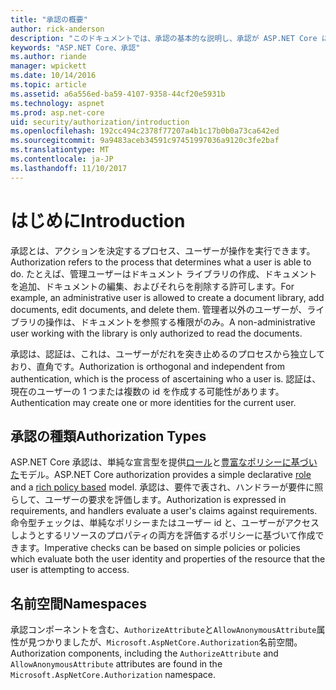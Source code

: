 ```yaml
---
title: "承認の概要"
author: rick-anderson
description: "このドキュメントでは、承認の基本的な説明し、承認が ASP.NET Core に関連付ける方法について説明します。"
keywords: "ASP.NET Core、承認"
ms.author: riande
manager: wpickett
ms.date: 10/14/2016
ms.topic: article
ms.assetid: a6a556ed-ba59-4107-9358-44cf20e5931b
ms.technology: aspnet
ms.prod: asp.net-core
uid: security/authorization/introduction
ms.openlocfilehash: 192cc494c2378f77207a4b1c17b0b0a73ca642ed
ms.sourcegitcommit: 9a9483aceb34591c97451997036a9120c3fe2baf
ms.translationtype: MT
ms.contentlocale: ja-JP
ms.lasthandoff: 11/10/2017
---
```

# <a name="introduction"></a><span data-ttu-id="13bda-104">はじめに</span><span class="sxs-lookup"><span data-stu-id="13bda-104">Introduction</span></span>

<a name="security-authorization-introduction"></a>

<span data-ttu-id="13bda-105">承認とは、アクションを決定するプロセス、ユーザーが操作を実行できます。</span><span class="sxs-lookup"><span data-stu-id="13bda-105">Authorization refers to the process that determines what a user is able to do.</span></span> <span data-ttu-id="13bda-106">たとえば、管理ユーザーはドキュメント ライブラリの作成、ドキュメントを追加、ドキュメントの編集、およびそれらを削除する許可します。</span><span class="sxs-lookup"><span data-stu-id="13bda-106">For example, an administrative user is allowed to create a document library, add documents, edit documents, and delete them.</span></span> <span data-ttu-id="13bda-107">管理者以外のユーザーが、ライブラリの操作は、ドキュメントを参照する権限がのみ。</span><span class="sxs-lookup"><span data-stu-id="13bda-107">A non-administrative user working with the library is only authorized to read the documents.</span></span>

<span data-ttu-id="13bda-108">承認は、認証は、これは、ユーザーがだれを突き止めるのプロセスから独立しており、直角です。</span><span class="sxs-lookup"><span data-stu-id="13bda-108">Authorization is orthogonal and independent from authentication, which is the process of ascertaining who a user is.</span></span> <span data-ttu-id="13bda-109">認証は、現在のユーザーの 1 つまたは複数の id を作成する可能性があります。</span><span class="sxs-lookup"><span data-stu-id="13bda-109">Authentication may create one or more identities for the current user.</span></span>

## <a name="authorization-types"></a><span data-ttu-id="13bda-110">承認の種類</span><span class="sxs-lookup"><span data-stu-id="13bda-110">Authorization Types</span></span>

<span data-ttu-id="13bda-111">ASP.NET Core 承認は、単純な宣言型を提供[ロール](roles.md)と[豊富なポリシーに基づいた](policies.md)モデル。</span><span class="sxs-lookup"><span data-stu-id="13bda-111">ASP.NET Core authorization provides a simple declarative [role](roles.md) and a [rich policy based](policies.md) model.</span></span> <span data-ttu-id="13bda-112">承認は、要件で表され、ハンドラーが要件に照らして、ユーザーの要求を評価します。</span><span class="sxs-lookup"><span data-stu-id="13bda-112">Authorization is expressed in requirements, and handlers evaluate a user's claims against requirements.</span></span> <span data-ttu-id="13bda-113">命令型チェックは、単純なポリシーまたはユーザー id と、ユーザーがアクセスしようとするリソースのプロパティの両方を評価するポリシーに基づいて作成できます。</span><span class="sxs-lookup"><span data-stu-id="13bda-113">Imperative checks can be based on simple policies or policies which evaluate both the user identity and properties of the resource that the user is attempting to access.</span></span>

## <a name="namespaces"></a><span data-ttu-id="13bda-114">名前空間</span><span class="sxs-lookup"><span data-stu-id="13bda-114">Namespaces</span></span>

<span data-ttu-id="13bda-115">承認コンポーネントを含む、`AuthorizeAttribute`と`AllowAnonymousAttribute`属性が見つかりましたが、`Microsoft.AspNetCore.Authorization`名前空間。</span><span class="sxs-lookup"><span data-stu-id="13bda-115">Authorization components, including the `AuthorizeAttribute` and `AllowAnonymousAttribute` attributes are found in the `Microsoft.AspNetCore.Authorization` namespace.</span></span>
